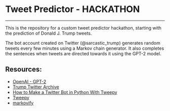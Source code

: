 # Tweet Predictor - HACKATHON
---

This is the repository for a custom tweet predictor hackathon, starting with the prediction of Donald J. 
Trump tweets.

The bot account created on Twitter (@sarcastic_trump) generates random tweets every few minutes using a Markov chain generator. It also completes the sentences when tweets are directed towards it using the GPT-2 model.


## Resources:

* [OpenAI - GPT-2](https://openai.com/blog/better-language-models/)
* [Trump Twitter Archive](http://www.trumptwitterarchive.com/)
* [How to Make a Twitter Bot in Python With Tweepy](https://realpython.com/twitter-bot-python-tweepy/)
* [Tweepy](https://github.com/tweepy/tweepy)
* [markovify](https://github.com/jsvine/markovify)
